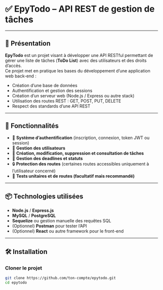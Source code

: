 # ✅ EpyTodo – API REST de gestion de tâches

---

## 📌 Présentation

**EpyTodo** est un projet visant à développer une API RESTful permettant de gérer une liste de tâches (**ToDo List**) avec des utilisateurs et des droits d’accès.  
Ce projet met en pratique les bases du développement d’une application web back-end :

- Création d’une base de données
- Authentification et gestion des sessions
- Création d’un serveur web (Node.js / Express ou autre stack)
- Utilisation des routes REST : GET, POST, PUT, DELETE
- Respect des standards d’une API REST

---

## 🧩 Fonctionnalités

- 🔐 **Système d’authentification** (inscription, connexion, token JWT ou session)
- 👥 **Gestion des utilisateurs**
- 📝 **Création, modification, suppression et consultation de tâches**
- 📆 **Gestion des deadlines et statuts**
- 🔒 **Protection des routes** (certaines routes accessibles uniquement à l’utilisateur concerné)
- 🧪 **Tests unitaires et de routes (facultatif mais recommandé)**

---

## 📦 Technologies utilisées

- **Node.js** / **Express.js**
- **MySQL** / **PostgreSQL**
- **Sequelize** ou gestion manuelle des requêtes SQL
- (Optionnel) **Postman** pour tester l’API
- (Optionnel) **React** ou autre framework pour le front-end

---

## 🛠️ Installation

### Cloner le projet

```bash
git clone https://github.com/ton-compte/epytodo.git
cd epytodo
